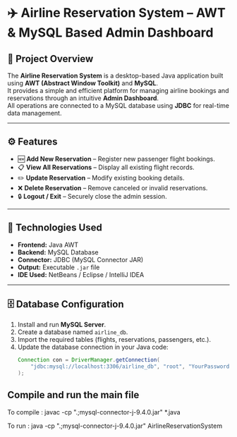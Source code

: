 # ✈️ Airline Reservation System – AWT & MySQL Based Admin Dashboard  

## 📝 Project Overview  
The **Airline Reservation System** is a desktop-based Java application built using **AWT (Abstract Window Toolkit)** and **MySQL**.  
It provides a simple and efficient platform for managing airline bookings and reservations through an intuitive **Admin Dashboard**.  
All operations are connected to a MySQL database using **JDBC** for real-time data management.

---

## ⚙️ Features
- 🆕 **Add New Reservation** – Register new passenger flight bookings.  
- 📋 **View All Reservations** – Display all existing flight records.  
- ✏️ **Update Reservation** – Modify existing booking details.  
- ❌ **Delete Reservation** – Remove canceled or invalid reservations.  
- 🔒 **Logout / Exit** – Securely close the admin session.  

---

## 🧩 Technologies Used
- **Frontend:** Java AWT  
- **Backend:** MySQL Database  
- **Connector:** JDBC (MySQL Connector JAR)  
- **Output:** Executable `.jar` file  
- **IDE Used:** NetBeans / Eclipse / IntelliJ IDEA  

---

## 🗄️ Database Configuration
1. Install and run **MySQL Server**.  
2. Create a database named `airline_db`.  
3. Import the required tables (flights, reservations, passengers, etc.).  
4. Update the database connection in your Java code:  
   ```java
   Connection con = DriverManager.getConnection(
       "jdbc:mysql://localhost:3306/airline_db", "root", "YourPassword"
   );

## Compile and run the main file

To compile :
javac -cp ".;mysql-connector-j-9.4.0.jar" *.java

To run :
java -cp ".;mysql-connector-j-9.4.0.jar" AirlineReservationSystem
